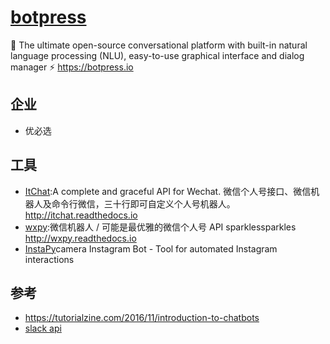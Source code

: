 # [botpress](https://github.com/botpress/botpress)

🤖 The ultimate open-source conversational platform with built-in natural language processing (NLU), easy-to-use graphical interface and dialog manager ⚡ <https://botpress.io>

## 企业

* 优必选

## 工具

* [ItChat](https://github.com/littlecodersh/ItChat):A complete and graceful API for Wechat. 微信个人号接口、微信机器人及命令行微信，三十行即可自定义个人号机器人。 <http://itchat.readthedocs.io>
* [wxpy](https://github.com/youfou/wxpy):微信机器人 / 可能是最优雅的微信个人号 API sparklessparkles <http://wxpy.readthedocs.io>
* [InstaPy](https://github.com/timgrossmann/InstaPy/)camera Instagram Bot - Tool for automated Instagram interactions

## 参考

* <https://tutorialzine.com/2016/11/introduction-to-chatbots>
* [slack api](https://api.slack.com/)
